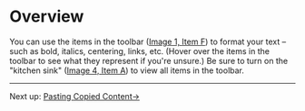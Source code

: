 # Overview

You can use the items in the toolbar ([Image 1, Item F](../resources/image-1-edit-page.html)) to format your text – such as bold, italics, centering, links, etc. (Hover over the items in the toolbar to see what they represent if you're unsure.) Be sure to turn on the "kitchen sink" ([Image 4, Item A](../resources/image-4-formatting-toolbar.html)) to view all items in the toolbar.

---

Next up: [Pasting Copied Content&#8594;](pasting-copied-content.html)